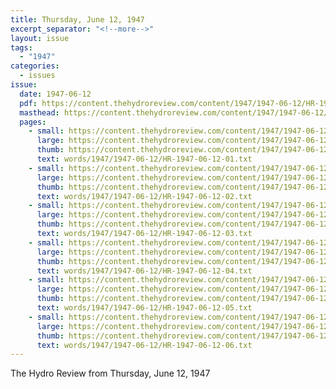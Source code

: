 ```yaml
---
title: Thursday, June 12, 1947
excerpt_separator: "<!--more-->"
layout: issue
tags:
  - "1947"
categories:
  - issues
issue:
  date: 1947-06-12
  pdf: https://content.thehydroreview.com/content/1947/1947-06-12/HR-1947-06-12.pdf
  masthead: https://content.thehydroreview.com/content/1947/1947-06-12/masthead/HR-1947-06-12.jpg
  pages:
    - small: https://content.thehydroreview.com/content/1947/1947-06-12/small/HR-1947-06-12-01.jpg
      large: https://content.thehydroreview.com/content/1947/1947-06-12/large/HR-1947-06-12-01.jpg
      thumb: https://content.thehydroreview.com/content/1947/1947-06-12/thumbnails/HR-1947-06-12-01.jpg
      text: words/1947/1947-06-12/HR-1947-06-12-01.txt
    - small: https://content.thehydroreview.com/content/1947/1947-06-12/small/HR-1947-06-12-02.jpg
      large: https://content.thehydroreview.com/content/1947/1947-06-12/large/HR-1947-06-12-02.jpg
      thumb: https://content.thehydroreview.com/content/1947/1947-06-12/thumbnails/HR-1947-06-12-02.jpg
      text: words/1947/1947-06-12/HR-1947-06-12-02.txt
    - small: https://content.thehydroreview.com/content/1947/1947-06-12/small/HR-1947-06-12-03.jpg
      large: https://content.thehydroreview.com/content/1947/1947-06-12/large/HR-1947-06-12-03.jpg
      thumb: https://content.thehydroreview.com/content/1947/1947-06-12/thumbnails/HR-1947-06-12-03.jpg
      text: words/1947/1947-06-12/HR-1947-06-12-03.txt
    - small: https://content.thehydroreview.com/content/1947/1947-06-12/small/HR-1947-06-12-04.jpg
      large: https://content.thehydroreview.com/content/1947/1947-06-12/large/HR-1947-06-12-04.jpg
      thumb: https://content.thehydroreview.com/content/1947/1947-06-12/thumbnails/HR-1947-06-12-04.jpg
      text: words/1947/1947-06-12/HR-1947-06-12-04.txt
    - small: https://content.thehydroreview.com/content/1947/1947-06-12/small/HR-1947-06-12-05.jpg
      large: https://content.thehydroreview.com/content/1947/1947-06-12/large/HR-1947-06-12-05.jpg
      thumb: https://content.thehydroreview.com/content/1947/1947-06-12/thumbnails/HR-1947-06-12-05.jpg
      text: words/1947/1947-06-12/HR-1947-06-12-05.txt
    - small: https://content.thehydroreview.com/content/1947/1947-06-12/small/HR-1947-06-12-06.jpg
      large: https://content.thehydroreview.com/content/1947/1947-06-12/large/HR-1947-06-12-06.jpg
      thumb: https://content.thehydroreview.com/content/1947/1947-06-12/thumbnails/HR-1947-06-12-06.jpg
      text: words/1947/1947-06-12/HR-1947-06-12-06.txt
---
```


The Hydro Review from Thursday, June 12, 1947

<!--more-->

